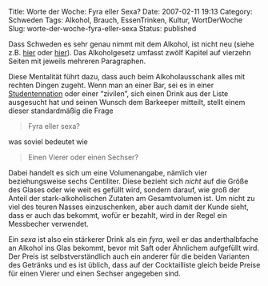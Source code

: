 Title: Worte der Woche: Fyra eller Sexa?
Date: 2007-02-11 19:13
Category: Schweden
Tags: Alkohol, Brauch, EssenTrinken, Kultur, WortDerWoche
Slug: worte-der-woche-fyra-eller-sexa
Status: published

Dass Schweden es sehr genau nimmt mit dem Alkohol, ist nicht neu (siehe
z.B. [hier](http://www.fiket.de/2006/06/18/wort-der-woche-folkoel/) oder
[hier](http://www.fiket.de/2006/11/27/schweden-europa-und-der-alkohol/)).
Das Alkoholgesetz umfasst zwölf Kapitel auf vierzehn Seiten mit jeweils
mehreren Paragraphen.

Diese Mentalität führt dazu, dass auch beim Alkoholausschank alles mit
rechten Dingen zugeht. Wenn man an einer Bar, sei es in einer
[Studentennation](http://www.fiket.de/2006/11/05/wort-der-woche-studentnation/)
oder einer “zivilen”, sich einen Drink aus der Liste ausgesucht hat und
seinen Wunsch dem Barkeeper mitteilt, stellt einem dieser standardmäßig
die Frage

> Fyra eller sexa?

was soviel bedeutet wie

> Einen Vierer oder einen Sechser?

Dabei handelt es sich um eine Volumenangabe, nämlich vier
beziehungsweise sechs Centiliter. Diese bezieht sich *nicht* auf die
Größe des Glases oder wie weit es gefüllt wird, sondern darauf, wie groß
der Anteil der stark-alkoholischen Zutaten am Gesamtvolumen ist. Um
nicht zu viel des teuren Nasses einzuschenken, aber auch damit der Kunde
sieht, dass er auch das bekommt, wofür er bezahlt, wird in der Regel ein
Messbecher verwendet.

Ein *sexa* ist also ein stärkerer Drink als ein *fyra*, weil er das
anderthalbfache an Alkohol ins Glas bekommt, bevor mit Saft oder
Ähnlichem aufgefüllt wird. Der Preis ist selbstverständlich auch ein
anderer für die beiden Varianten des Getränks und es ist üblich, dass
auf der Cocktailliste gleich beide Preise für einen Vierer und einen
Sechser angegeben sind.

